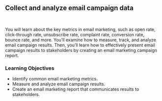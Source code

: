 ## Collect and analyze email campaign data

<br>

You will learn about the key metrics in email marketing, such as open rate, click-through rate, unsubscribe rate, complaint rate, conversion rate, bounce rate, and more. You’ll examine how to measure, track, and analyze email campaign results. Then, you’ll learn how to effectively present email campaign results to stakeholders by creating an email marketing campaign report.

### Learning Objectives

- Identify common email marketing metrics.
- Measure and analyze email campaign results.
- Create an email marketing report that communicates results to stakeholders.
